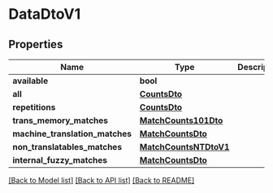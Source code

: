 # DataDtoV1

## Properties
Name | Type | Description | Notes
------------ | ------------- | ------------- | -------------
**available** | **bool** |  | [optional] 
**all** | [**CountsDto**](CountsDto.md) |  | [optional] 
**repetitions** | [**CountsDto**](CountsDto.md) |  | [optional] 
**trans_memory_matches** | [**MatchCounts101Dto**](MatchCounts101Dto.md) |  | [optional] 
**machine_translation_matches** | [**MatchCountsDto**](MatchCountsDto.md) |  | [optional] 
**non_translatables_matches** | [**MatchCountsNTDtoV1**](MatchCountsNTDtoV1.md) |  | [optional] 
**internal_fuzzy_matches** | [**MatchCountsDto**](MatchCountsDto.md) |  | [optional] 

[[Back to Model list]](../README.md#documentation-for-models) [[Back to API list]](../README.md#documentation-for-api-endpoints) [[Back to README]](../README.md)

